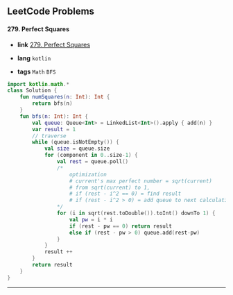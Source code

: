 ## LeetCode Problems



#### 279. Perfect Squares

- **link**  [279. Perfect Squares](https://leetcode.com/problems/perfect-squares/)

- **lang**  `kotlin` 
- **tags**  `Math` `BFS`

```kotlin
import kotlin.math.*
class Solution {
    fun numSquares(n: Int): Int {
        return bfs(n)
    }
    fun bfs(n: Int): Int {
        val queue: Queue<Int> = LinkedList<Int>().apply { add(n) }
        var result = 1
        // traverse
        while (queue.isNotEmpty()) {
            val size = queue.size
            for (component in 0..size-1) {
                val rest = queue.poll()
                /*
                    optimization
                    # current's max perfect number = sqrt(current)
                    # from sqrt(current) to 1, 
                    # if (rest - i^2 == 0) = find result
                    # if (rest - i^2 > 0) = add queue to next calculation
                */
                for (i in sqrt(rest.toDouble()).toInt() downTo 1) {
                    val pw = i * i
                    if (rest - pw == 0) return result
                    else if (rest - pw > 0) queue.add(rest-pw)
                }
            }
            result ++
        }
        return result
    }
}
```

---

